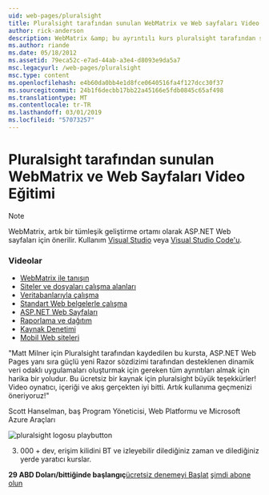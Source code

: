 ```yaml
---
uid: web-pages/pluralsight
title: Pluralsight tarafından sunulan WebMatrix ve Web sayfaları Video eğitimi | Microsoft Docs
author: rick-anderson
description: WebMatrix &amp; bu ayrıntılı kurs pluralsight tarafından sunulan Web sayfaları eğitimi elde edersiniz, çalışmaya WebMatrix ve ASP.NET Web sayfaları ile. Everythi kapsar...
ms.author: riande
ms.date: 05/18/2012
ms.assetid: 79eca52c-e7ad-44ab-a3e4-d8093e9da5a7
msc.legacyurl: /web-pages/pluralsight
msc.type: content
ms.openlocfilehash: e4b60da0bb4e1d8fce0640516fa4f127dcc30f37
ms.sourcegitcommit: 24b1f6decbb17bb22a45166e5fdb0845c65af498
ms.translationtype: MT
ms.contentlocale: tr-TR
ms.lasthandoff: 03/01/2019
ms.locfileid: "57073257"
---
```

<a name="webmatrix-and-web-pages-video-training-from-pluralsight"></a>Pluralsight tarafından sunulan WebMatrix ve Web Sayfaları Video Eğitimi
====================

> [!NOTE] 
> WebMatrix, artık bir tümleşik geliştirme ortamı olarak ASP.NET Web sayfaları için önerilir. Kullanım [Visual Studio](xref:aspnet/web-pages/overview/getting-started/program-asp-net-web-pages-in-visual-studio) veya [Visual Studio Code'u](https://code.visualstudio.com/).

### <a name="videos"></a>Videolar

- [WebMatrix ile tanışın](https://pluralsight.com/training/Player?author=matt-milner&name=webmatrix-introduction-m1&mode=live&clip=0&course=webmatrix-introduction)
- [Siteler ve dosyaları çalışma alanları](https://pluralsight.com/training/Player?author=matt-milner&name=webmatrix-introduction-m2&mode=live&clip=0&course=webmatrix-introduction)
- [Veritabanlarıyla çalışma](https://pluralsight.com/training/Player?author=matt-milner&name=webmatrix-introduction-m3&mode=live&clip=0&course=webmatrix-introduction)
- [Standart Web belgelerle çalışma](https://pluralsight.com/training/Player?author=matt-milner&name=webmatrix-introduction-m4&mode=live&clip=0&course=webmatrix-introduction)
- [ASP.NET Web Sayfaları](https://pluralsight.com/training/Player?author=matt-milner&name=webmatrix-introduction-m5&mode=live&clip=0&course=webmatrix-introduction)
- [Raporlama ve dağıtım](https://pluralsight.com/training/Player?author=matt-milner&name=webmatrix-introduction-m8&mode=live&clip=0&course=webmatrix-introduction)
- [Kaynak Denetimi](https://pluralsight.com/training/Player?author=matt-milner&name=webmatrix-introduction-m9&mode=live&clip=0&course=webmatrix-introduction)
- [Mobil Web siteleri](https://pluralsight.com/training/Player?author=matt-milner&name=webmatrix-introduction-m10&mode=live&clip=0&course=webmatrix-introduction)


"Matt Milner için Pluralsight tarafından kaydedilen bu kursta, ASP.NET Web Pages yanı sıra güçlü yeni Razor sözdizimi tarafından desteklenen dinamik veri odaklı uygulamaları oluşturmak için gereken tüm ayrıntıları almak için harika bir yoludur. Bu ücretsiz bir kaynak için pluralsight büyük teşekkürler! Video oynatıcı, içeriği ve akış gerçekten iyi bitti. Artık kullanıma geçmenizi öneriyoruz!"

Scott Hanselman, baş Program Yöneticisi, Web Platformu ve Microsoft Azure Araçları


![pluralsight logosu playbutton](pluralsight/_static/image1.png)

3. 000 + dev, erişim kilidini BT ve izleyebilir dilediğiniz zaman ve dilediğiniz yerde yaratıcı kurslar.

**29 ABD Doları/bittiğinde başlangıç**[ücretsiz denemeyi Başlat](https://pluralsight.com/microsoft/olt/subscribe/SubscriptionRedirector.aspx?freetrial=true&amp;utm_source=microsoft&amp;utm_medium=sponsored-page&amp;utm_content=webmatrix&amp;utm_campaign=microsoft-sponsored-course) [şimdi abone olun](https://pluralsight.com/microsoft/OLT/subscriptions.aspx?utm_source=microsoft&amp;utm_medium=sponsored-page&amp;utm_content=webmatrix&amp;utm_campaign=microsoft-sponsored-course)
